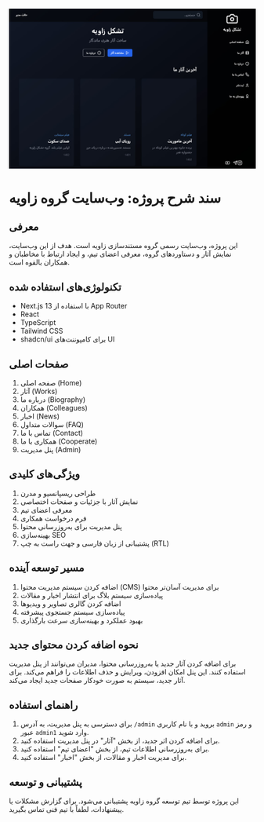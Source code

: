 ![view: ](https://github.com/RaGR/Zawiye-Website-REact-/blob/main/photo_2024-11-08_11-35-03.jpg)


# سند شرح پروژه: وب‌سایت گروه زاویه

## معرفی
این پروژه، وب‌سایت رسمی گروه مستندسازی زاویه است. هدف از این وب‌سایت، نمایش آثار و دستاوردهای گروه، معرفی اعضای تیم، و ایجاد ارتباط با مخاطبان و همکاران بالقوه است.

## تکنولوژی‌های استفاده شده
- Next.js 13 با استفاده از App Router
- React
- TypeScript
- Tailwind CSS
- shadcn/ui برای کامپوننت‌های UI

## صفحات اصلی
1. صفحه اصلی (Home)
2. آثار (Works)
3. درباره ما (Biography)
4. همکاران (Colleagues)
5. اخبار (News)
6. سوالات متداول (FAQ)
7. تماس با ما (Contact)
8. همکاری با ما (Cooperate)
9. پنل مدیریت (Admin)

## ویژگی‌های کلیدی
1. طراحی ریسپانسیو و مدرن
2. نمایش آثار با جزئیات و صفحات اختصاصی
3. معرفی اعضای تیم
4. فرم درخواست همکاری
5. پنل مدیریت برای به‌روزرسانی محتوا
6. بهینه‌سازی SEO
7. پشتیبانی از زبان فارسی و جهت راست به چپ (RTL)

## مسیر توسعه آینده
1. اضافه کردن سیستم مدیریت محتوا (CMS) برای مدیریت آسان‌تر محتوا
2. پیاده‌سازی سیستم بلاگ برای انتشار اخبار و مقالات
3. اضافه کردن گالری تصاویر و ویدیوها
4. پیاده‌سازی سیستم جستجوی پیشرفته
5. بهبود عملکرد و بهینه‌سازی سرعت بارگذاری

## نحوه اضافه کردن محتوای جدید
برای اضافه کردن آثار جدید یا به‌روزرسانی محتوا، مدیران می‌توانند از پنل مدیریت استفاده کنند. این پنل امکان افزودن، ویرایش و حذف اطلاعات را فراهم می‌کند. برای آثار جدید، سیستم به صورت خودکار صفحات جدید ایجاد می‌کند.

## راهنمای استفاده
1. برای دسترسی به پنل مدیریت، به آدرس `/admin` بروید و با نام کاربری `admin` و رمز عبور `admin1` وارد شوید.
2. برای اضافه کردن اثر جدید، از بخش "آثار" در پنل مدیریت استفاده کنید.
3. برای به‌روزرسانی اطلاعات تیم، از بخش "اعضای تیم" استفاده کنید.
4. برای مدیریت اخبار و مقالات، از بخش "اخبار" استفاده کنید.

## پشتیبانی و توسعه
این پروژه توسط تیم توسعه گروه زاویه پشتیبانی می‌شود. برای گزارش مشکلات یا پیشنهادات، لطفاً با تیم فنی تماس بگیرید.
